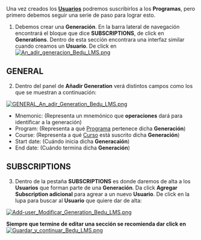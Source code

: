 Una vez creados los [**Usuarios**](https://github.com/ExponentialEducation/bedu_lms/wiki/Generaci%C3%B3n-de-Usuarios) podremos suscribirlos a los **Programas**, pero primero debemos seguir una serie de paso para lograr esto.


1. Debemos crear una **Generación**. En la barra lateral de navegación encontrará el bloque que dice **SUBSCRIPTIONS**, de click en **Generations**. Dentro de esta sección encontrara una interfaz similar cuando creamos un **Usuario**. De click en [![An_adir_generacion_Bedu_LMS.png](https://s33.postimg.cc/bqoxy6yrz/An_adir_generacion_Bedu_LMS.png)](https://postimg.cc/image/pkdan8rd7/)

## GENERAL
2. Dentro del panel de **Añadir Generation** verá distintos campos como los que se muestran a continuación:

[![GENERAL_An_adir_Generation_Bedu_LMS.png](https://s33.postimg.cc/dz34f336n/GENERAL_An_adir_Generation_Bedu_LMS.png)](https://postimg.cc/image/kpjloiqcb/)

  - Mnemonic: (Representa un mnemónico que **operaciones** dará para identificar a la generación)
  - Program: (Representa a qué [Programa](https://github.com/ExponentialEducation/bedu_lms/wiki/Generaci%C3%B3n-de-Programa) pertenece dicha **Generación**)
  - Course: (Representa a qué [Curso](https://github.com/ExponentialEducation/bedu_lms/wiki/Generaci%C3%B3n-de-Cursos) está suscrito dicha **Generación**)
  - Start date: (Cuándo inicia dicha **Generacaión**)
  - End date: (Cuándo termina dicha **Generación**)

## SUBSCRIPTIONS

3. Dentro de la pestaña **SUBSCRIPTIONS** es donde daremos de alta a los **Usuarios** que forman parte de una **Generación**. Da click **Agregar Subscription adicional** para agrear a un nuevo **Usuario**. De click en la lupa para buscar al **Usuario** que quiere dar de alta:

[![Add-user_Modificar_Generation_Bedu_LMS.png](https://s33.postimg.cc/lvnlnnmgf/Add-user_Modificar_Generation_Bedu_LMS.png)](https://postimg.cc/image/ic1nxujqj/)

**Siempre que termine de editar una sección se recomienda dar click en** [![Guardar_y_continuar_Bedu_LMS.png](https://s33.postimg.cc/ar5pr3mrj/Guardar_y_continuar_Bedu_LMS.png)](https://postimg.cc/image/xsmawumez/)